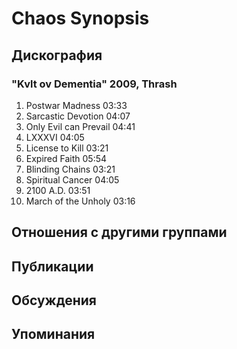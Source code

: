 # Chaos Synopsis



## Дискография

### "Kvlt ov Dementia" 2009, Thrash

1. Postwar Madness  03:33   
2. Sarcastic Devotion  04:07   
3. Only Evil can Prevail  04:41   
4. LXXXVI  04:05   
5. License to Kill  03:21   
6. Expired Faith  05:54 
7. Blinding Chains  03:21  
8. Spiritual Cancer  04:05
9. 2100 A.D.  03:51  
10. March of the Unholy  03:16 


## Отношения с другими группами


## Публикации


## Обсуждения


## Упоминания

